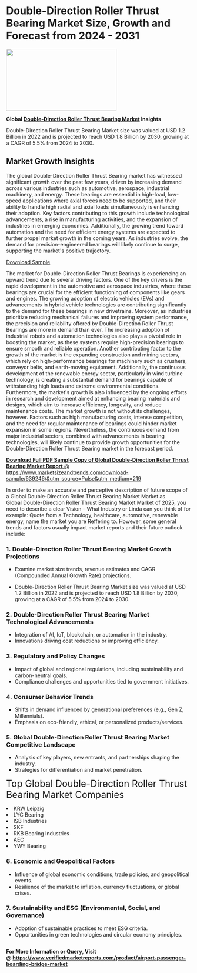 <H1>Double-Direction Roller Thrust Bearing Market Size, Growth and Forecast from 2024 - 2031</H1><img class="aligncenter size-medium wp-image-584254" src="https://thirdeyenews.in/wp-content/uploads/2024/09/Global-Market-Research-300x168.jpeg" alt="" width="300" height="168" /><p><strong>Global&nbsp;<a href="https://www.marketsizeandtrends.com/download-sample/639246/&amp;utm_source=Pulse&amp;utm_medium=219">Double-Direction Roller Thrust Bearing Market</a> Insights</strong></p><p>Double-Direction Roller Thrust Bearing Market size was valued at USD 1.2 Billion in 2022 and is projected to reach USD 1.8 Billion by 2030, growing at a CAGR of 5.5% from 2024 to 2030.</p><p><h2>Market Growth Insights</h2> <p>The global Double-Direction Roller Thrust Bearing market has witnessed significant growth over the past few years, driven by increasing demand across various industries such as automotive, aerospace, industrial machinery, and energy. These bearings are essential in high-load, low-speed applications where axial forces need to be supported, and their ability to handle high radial and axial loads simultaneously is enhancing their adoption. Key factors contributing to this growth include technological advancements, a rise in manufacturing activities, and the expansion of industries in emerging economies. Additionally, the growing trend toward automation and the need for efficient energy systems are expected to further propel market growth in the coming years. As industries evolve, the demand for precision-engineered bearings will likely continue to surge, supporting the market's positive trajectory.</p> <p><a href="download-sample-link">Download Sample</a></p> <p>The market for Double-Direction Roller Thrust Bearings is experiencing an upward trend due to several driving factors. One of the key drivers is the rapid development in the automotive and aerospace industries, where these bearings are crucial for the efficient functioning of components like gears and engines. The growing adoption of electric vehicles (EVs) and advancements in hybrid vehicle technologies are contributing significantly to the demand for these bearings in new drivetrains. Moreover, as industries prioritize reducing mechanical failures and improving system performance, the precision and reliability offered by Double-Direction Roller Thrust Bearings are more in demand than ever. The increasing adoption of industrial robots and automation technologies also plays a pivotal role in boosting the market, as these systems require high-precision bearings to ensure smooth and reliable operation. Another contributing factor to the growth of the market is the expanding construction and mining sectors, which rely on high-performance bearings for machinery such as crushers, conveyor belts, and earth-moving equipment. Additionally, the continuous development of the renewable energy sector, particularly in wind turbine technology, is creating a substantial demand for bearings capable of withstanding high loads and extreme environmental conditions. Furthermore, the market's growth is also influenced by the ongoing efforts in research and development aimed at enhancing bearing materials and designs, which aim to increase efficiency, longevity, and reduce maintenance costs. The market growth is not without its challenges, however. Factors such as high manufacturing costs, intense competition, and the need for regular maintenance of bearings could hinder market expansion in some regions. Nevertheless, the continuous demand from major industrial sectors, combined with advancements in bearing technologies, will likely continue to provide growth opportunities for the Double-Direction Roller Thrust Bearing market in the forecast period. <p><a href="get-more-info-link"></p><p><span class=""><strong>Download Full PDF Sample Copy of Global Double-Direction Roller Thrust Bearing Market Report</strong> @ <a href="https://www.marketsizeandtrends.com/download-sample/639246/&amp;utm_source=Pulse&amp;utm_medium=219" target="_blank">https://www.marketsizeandtrends.com/download-sample/639246/&amp;utm_source=Pulse&amp;utm_medium=219</a></span></p><p>In order to make an accurate and perceptive description of future scope of a Global&nbsp;Double-Direction Roller Thrust Bearing Market Market as Global&nbsp;Double-Direction Roller Thrust Bearing Market Market of 2025, you need to describe a clear Vision &ndash; What Industry or Linda can you think of for example: Quote from a Technology, healthcare, automotive, renewable energy, name the market you are Reffering to. However, some general trends and factors usually impact market reports and their future outlook include:</p><h3>1.&nbsp;<strong>Double-Direction Roller Thrust Bearing Market Growth Projections</strong></h3><ul><li>Examine market size trends, revenue estimates and CAGR (Compounded Annual Growth Rate) projections.</li><li><p>Double-Direction Roller Thrust Bearing Market size was valued at USD 1.2 Billion in 2022 and is projected to reach USD 1.8 Billion by 2030, growing at a CAGR of 5.5% from 2024 to 2030.</p></li></ul><h3>2.&nbsp;<strong>Double-Direction Roller Thrust Bearing Market Technological Advancements</strong></h3><ul><li>Integration of AI, IoT, blockchain, or automation in the industry.</li><li>Innovations driving cost reductions or improving efficiency.</li></ul><h3>3.&nbsp;<strong>Regulatory and Policy Changes</strong></h3><ul><li>Impact of global and regional regulations, including sustainability and carbon-neutral goals.</li><li>Compliance challenges and opportunities tied to government initiatives.</li></ul><h3>4.&nbsp;<strong>Consumer Behavior Trends</strong></h3><ul><li>Shifts in demand influenced by generational preferences (e.g., Gen Z, Millennials).</li><li>Emphasis on eco-friendly, ethical, or personalized products/services.</li></ul><h3>5.&nbsp;<strong>Global Double-Direction Roller Thrust Bearing Market Competitive Landscape</strong></h3><ul><li>Analysis of key players, new entrants, and partnerships shaping the industry.</li><li>Strategies for differentiation and market penetration.</li></ul><p data-pm-slice="1 1 []"><span style="color: inherit; font-family: inherit; font-size: 25px;">Top Global Double-Direction Roller Thrust Bearing Market Companies</span></p><div class="" data-test-id=""><p><li>KRW Leipzig</li><li> LYC Bearing</li><li> ISB Industries</li><li> SKF</li><li> RKB Bearing Industries</li><li> AEC</li><li> YWY Bearing</li></p></div><h3>6.&nbsp;<strong>Economic and Geopolitical Factors</strong></h3><ul><li>Influence of global economic conditions, trade policies, and geopolitical events.</li><li>Resilience of the market to inflation, currency fluctuations, or global crises.</li></ul><h3>7.&nbsp;<strong>Sustainability and ESG (Environmental, Social, and Governance)</strong></h3><ul><li>Adoption of sustainable practices to meet ESG criteria.</li><li>Opportunities in green technologies and circular economy principles.</li></ul><h2><strong style="font-size: 14px;">For More Information or Query, Visit @&nbsp;</strong><a style="background-color: #ffffff; font-size: 14px;" href="https://www.marketsizeandtrends.com/report/double-direction-roller-thrust-bearing-market/" target="_blank">https://www.verifiedmarketreports.com/product/airport-passenger-boarding-bridge-market</a></h2>

